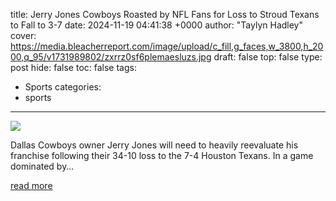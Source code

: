 title: Jerry Jones Cowboys Roasted by NFL Fans for Loss to Stroud Texans to Fall to 3-7
date: 2024-11-19 04:41:38 +0000
author: "Taylyn Hadley"
cover: https://media.bleacherreport.com/image/upload/c_fill,g_faces,w_3800,h_2000,q_95/v1731989802/zxrrz0sf6plemaesluzs.jpg
draft: false
top: false
type: post
hide: false
toc: false
tags:
  - Sports
categories:
  - sports
---

![](https://media.bleacherreport.com/image/upload/c_fill,g_faces,w_3800,h_2000,q_95/v1731989802/zxrrz0sf6plemaesluzs.jpg)

Dallas Cowboys owner Jerry Jones will need to heavily reevaluate his franchise following their 34-10 loss to the 7-4 Houston Texans. In a game dominated by…

[read more](https://bleacherreport.com/articles/10143951-jerry-jones-cowboys-roasted-by-nfl-fans-for-loss-to-stroud-texans-to-fall-to-3-7)
